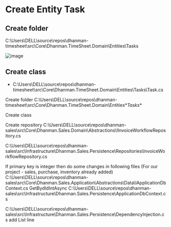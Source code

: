 # Create Entity Task 

## Create folder
C:\Users\DELL\source\repos\dhanman-timesheet\src\Core\Dhanman.TimeSheet.Domain\Entities\Tasks 

![image](https://github.com/b2atech/dhanman-docs/assets/91184041/06e939ca-32c8-4a8f-92d8-1b364834f5c6)

## Create class
- C:\Users\DELL\source\repos\dhanman-timesheet\src\Core\Dhanman.TimeSheet.Domain\Entities\Tasks\Task.cs

Create folder 
C:\Users\DELL\source\repos\dhanman-timesheet\src\Core\Dhanman.TimeSheet.Domain\Entities\**Tasks** 


Create class

 


Create repository 
C:\Users\DELL\source\repos\dhanman-sales\src\Core\Dhanman.Sales.Domain\Abstractions\IInvoiceWorkflowRepository.cs
 

C:\Users\DELL\source\repos\dhanman-sales\src\Infrastructure\Dhanman.Sales.Persistence\Repositories\InvoiceWorkflowRepository.cs

If primary key is integer then do some changes in following files (For our project - sales, purchase, inventory already added)  
C:\Users\DELL\source\repos\dhanman-sales\src\Core\Dhanman.Sales.Application\Abstractions\Data\IApplicationDbContext.cs
GetBydIdIntAsync
C:\Users\DELL\source\repos\dhanman-sales\src\Infrastructure\Dhanman.Sales.Persistence\ApplicationDbContext.cs

C:\Users\DELL\source\repos\dhanman-sales\src\Infrastructure\Dhanman.Sales.Persistence\DependencyInjection.cs
add List line
